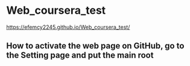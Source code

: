 # Web_coursera_test

https://efemcy2245.github.io/Web_coursera_test/

## How to activate the web page on GitHub, go to the Setting page and put the main root
